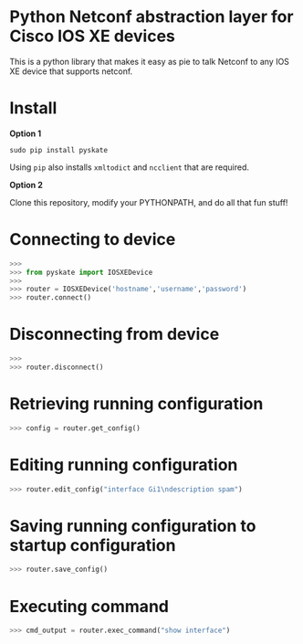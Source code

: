 Python Netconf abstraction layer for Cisco IOS XE devices
=======

This is a python library that makes it easy as pie to talk Netconf to any IOS
XE device that supports netconf.


# Install 

**Option 1**

```
sudo pip install pyskate
```

Using `pip` also installs `xmltodict` and `ncclient` that are required.

**Option 2**

Clone this repository, modify your PYTHONPATH, and do all that fun stuff!

# Connecting to device

```python
>>> 
>>> from pyskate import IOSXEDevice
>>> 
>>> router = IOSXEDevice('hostname','username','password')
>>> router.connect()
```

# Disconnecting from device

```python
>>> 
>>> router.disconnect()
```
# Retrieving running configuration
```python
>>> config = router.get_config()

```
# Editing running configuration 
```python
>>> router.edit_config("interface Gi1\ndescription spam")

```
# Saving running configuration to startup configuration
```python
>>> router.save_config()

```
# Executing command
```python
>>> cmd_output = router.exec_command("show interface")

```
